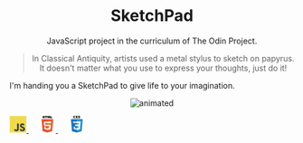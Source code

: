 <h1 align="center">SketchPad</h1>

<p align="center">JavaScript project in the curriculum of The Odin Project.</p>

> <p align="center">In Classical Antiquity, artists used a metal stylus to sketch on papyrus. It doesn't matter what you use to express your thoughts, just do it! 
I'm handing you a SketchPad to give life to your imagination.</p>


<p align="center">
<img src="https://user-images.githubusercontent.com/106592392/187512013-7132ffe0-5d55-40e9-9081-7518c9502a35.gif" width="800" height="800" alt="animated" />
</p>

<a href="https://developer.mozilla.org/en-US/docs/Web/JavaScript" target="_blank" rel="noreferrer"> <img src="https://raw.githubusercontent.com/devicons/devicon/master/icons/javascript/javascript-original.svg" alt="javascript" width="30" height="30"/> </a>  &emsp;   <a href="https://www.w3.org/html/" target="_blank" rel="noreferrer"> <img src="https://raw.githubusercontent.com/devicons/devicon/master/icons/html5/html5-original-wordmark.svg" alt="html5" width="30" height="30"/> </a>  &emsp;   <a href="https://www.w3schools.com/css/" target="_blank" rel="noreferrer"> <img src="https://raw.githubusercontent.com/devicons/devicon/master/icons/css3/css3-original-wordmark.svg" alt="css3" width="30" height="30"/> </a>
